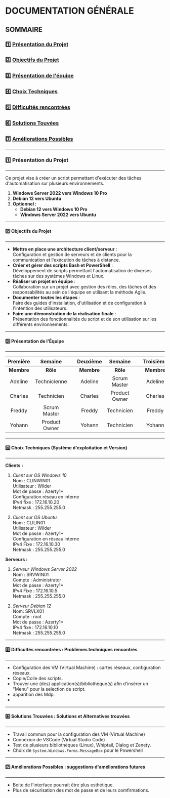 # **DOCUMENTATION GÉNÉRALE**

## **SOMMAIRE**

### :one: [Présentation du Projet](https://github.com/WildCodeSchool/TSSR-2409-VERT-P2-G2-TheScriptingProject/blob/main/README.md#one-pr%C3%A9sentation-du-projet-1)
### :two: [Objectifs du Projet](https://github.com/WildCodeSchool/TSSR-2409-VERT-P2-G2-TheScriptingProject/blob/main/README.md#two-objectifs-du-projet)
### :three: [Présentation de l'équipe](https://github.com/WildCodeSchool/TSSR-2409-VERT-P2-G2-TheScriptingProject/blob/main/README.md#three-pr%C3%A9sentation-de-l%C3%A9quipe)
### :four: [Choix Techniques](https://github.com/WildCodeSchool/TSSR-2409-VERT-P2-G2-TheScriptingProject/blob/main/README.md#four-choix-techniques-syst%C3%A8me-dexploitation-et-version)
### :five: [Difficultés rencontrées](https://github.com/WildCodeSchool/TSSR-2409-VERT-P2-G2-TheScriptingProject/blob/main/README.md#five-difficult%C3%A9s-rencontr%C3%A9es--probl%C3%A8mes-techniques-rencontr%C3%A9s)
### :six: [Solutions Touvées](https://github.com/WildCodeSchool/TSSR-2409-VERT-P2-G2-TheScriptingProject/blob/main/README.md#six-solutions-trouv%C3%A9es--solutions-et-alternatives-trouv%C3%A9es)
### :seven: [Améliorations Possibles](https://github.com/WildCodeSchool/TSSR-2409-VERT-P2-G2-TheScriptingProject/blob/main/README.md#seven-am%C3%A9liorations-possibles--suggestions-dam%C3%A9liorations-futures)

---


### :one: Présentation du Projet

---

Ce projet vise à créer un script permettant d'exécuter des tâches d'automatisation sur plusieurs environnements.

1. **Windows Server 2022 vers Windows 10 Pro**
2. **Debian 12 vers Ubuntu**
3. **Optionnel :**
   - **Debian 12 vers Windows 10 Pro**
   - **Windows Server 2022 vers Ubuntu**

---

#### :two: Objectifs du Projet

---

- **Mettre en place une architecture client/serveur** :  
Configuration et gestion de serveurs et de clients pour la communication et l'exécution de tâches à distance.
- **Créer et gérer des scripts Bash et PowerShell** :  
Développement de scripts permettant l'automatisation de diverses tâches sur des systèmes Windows et Linux.
- **Réaliser un projet en équipe** :  
Collaboration sur un projet avec gestion des rôles, des tâches et des responsabilités au sein de l'équipe en utilisant la méthode Agile.
- **Documenter toutes les étapes** :  
Faire des guides d'installation, d'utilisation et de configuration à l'intention des utilisateurs.
- **Faire une démonstration de la réalisation finale** :  
Présentation des fonctionnalités du script et de son utilisation sur les différents environnements.

---

#### :three: Présentation de l'Équipe

---

| Première   | Semaine      |       |  Deuxième   |   Semaine     |       |   Troisième   |   Semaine     |       |   Quatrième   |   Semaine     |
| :--------: | :----------: | :---: | :---------: | :---------:   | :---: | :-----------: | :---------:   | :---: | :-----------: | :---------:   |
| **Membre** | **Rôle**     |       | **Membre**  | **Rôle**      |       |  **Membre**   |  **Rôle**     |       |  **Membre**   |  **Rôle**     |
| Adeline    | Technicienne |       |   Adeline   | Scrum Master  |       |   Adeline     | Technicienne  |       |    Adeline    | Product Owner |
| Charles    | Technicien   |       |   Charles   | Product Owner |       |   Charles     | Technicien    |       |    Charles    | Scrum Master  |
| Freddy     | Scrum Master |       |   Freddy    | Technicien    |       |   Freddy      | Product Owner |       |    Freddy     | Technicien    |
| Yohann     | Product Owner|       |   Yohann    | Technicien    |       |   Yohann      | Scrum Master  |       |    Yohann     | Technicien    |

---

#### :four: Choix Techniques (Système d'exploitation et Version)

---

**Clients :**  

1. _Client sur OS Windows 10_<br>
   Nom : CLINWIN01<br>
   Utilisateur : Wilder<br>
   Mot de passe : Azerty1*<br>
   Configuration réseau en interne<br>
   IPv4 fixe : 172.16.10.20<br>
   Netmask : 255.255.255.0<br>

3. _Client sur OS Ubuntu_<br>
   Nom : CLILIN01<br>
   Utilisateur : Wilder<br>
   Mot de passe : Azerty1*<br>
   Configuration en réseau interne<br>
   IPv4 Fixe : 172.16.10.30<br>
   Netmask : 255.255.255.0<br>

**Serveurs :**  

1. _Serveur Windows Server 2022_<br>
   Nom : SRVWIN01<br>
   Compte : Administrator<br>
   Mot de passe : Azerty1*<br>
   IPv4 Fixe : 172.16.10.5<br>
   Netmask : 255.255.255.0<br>

2. _Serveur Debian 12_<br>
   Nom: SRVLX01<br>
   Compte : root<br>
   Mot de passe : Azerty1*<br>
   IPv4 fixe : 172.16.10.10<br>
   Netmask : 255.255.255.0<br>

---

#### :five: Difficultés rencontrées : Problèmes techniques rencontrés

---

- Configuration des VM (Virtual Machine) : cartes réseaux, configuration réseaux.<br>
- Copie/Colle des scripts.<br>
- Trouver une (des) application(s)/bibliothèque(s) afin d'insérer un "Menu" pour la selection de script.<br>
- apparition des Mdp.
- 
---

#### :six: Solutions Trouvées : Solutions et Alternatives trouvées

---

- Travail commun pour la configuration des VM (Virtual Machine)<br>
- Connexion de VSCode (Virtual Studio Code)<br>
- Test de plusieurs bibliothèques (Linux), Whiptail, Dialog et Zenety.
- Choix de ```System.Windows.Forms.MessageBox``` pour le Powershell

---

#### :seven: Améliorations Possibles : suggestions d'améliorations futures 

---

- Boite de l'interface pourrait être plus esthétique.
- Plus de sécurisation des mot de passe et de leurs comfirmations. 


